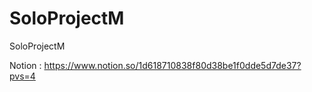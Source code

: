 # SoloProjectM
 SoloProjectM

Notion : https://www.notion.so/1d618710838f80d38be1f0dde5d7de37?pvs=4
